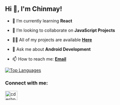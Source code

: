 ## Hi 👋, I'm Chinmay!

- 🌱 I’m currently learning **React**

- 👯 I’m looking to collaborate on **JavaScript Projects**

- 👨‍💻 All of my projects are available [**Here**](https://github.com/c-deshpande)

- 💬 Ask me about **Android Development**

- 📫 How to reach me: [**Email**](mailto:chinmay.deshpande@mavs.uta.edu)

[![Top Languages](https://github-readme-stats.vercel.app/api/top-langs/?username=c-deshpande&layout=compact&theme=tokyonight&langs_count=10)](https://github.com/anuraghazra/github-readme-stats)

<h3 align="left">Connect with me:</h3>
<p align="left">
<a href="https://linkedin.com/in/cdeshpande4" target="blank"><img align="center" src="https://cdn.jsdelivr.net/npm/simple-icons@3.0.1/icons/linkedin.svg" alt="cdeshpande4" height="30" width="40" /></a>
</p>
